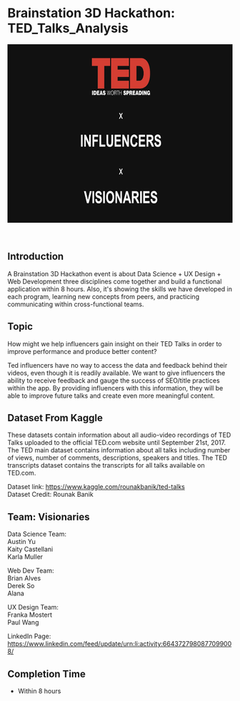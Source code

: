 # Brainstation 3D Hackathon: TED_Talks_Analysis

<p align="center">
 <img src="A1.jpg" width="700" height="400">
</p> <br>

## Introduction 
A Brainstation 3D Hackathon event is about Data Science + UX Design + Web Development three disciplines come together and build a functional application within 8 hours. Also, it's showing the skills we have developed in each program, learning new concepts from peers, and practicing communicating within cross-functional teams.

## Topic
How might we help influencers gain insight on their TED Talks in order to improve performance and produce better content?

Ted influencers have no way to access the data and feedback behind their videos, even though it is readily available. We want to give influencers the ability to receive feedback and gauge the success of SEO/title practices within the app. By providing influencers with this information, they will be able to improve future talks and create even more meaningful content. 

## Dataset From Kaggle 
These datasets contain information about all audio-video recordings of TED Talks uploaded to the official TED.com website until September 21st, 2017. The TED main dataset contains information about all talks including number of views, number of comments, descriptions, speakers and titles. The TED transcripts dataset contains the transcripts for all talks available on TED.com.

Dataset link: https://www.kaggle.com/rounakbanik/ted-talks <br>
Dataset Credit: Rounak Banik

## Team: Visionaries
Data Science Team: <br>
Austin Yu <br>
Kaity Castellani <br>
Karla Muller <br>

Web Dev Team: <br>
Brian Alves <br>
Derek So <br>
Alana <br>

UX Design Team: <br>
Franka Mostert <br>
Paul Wang <br>

LinkedIn Page: https://www.linkedin.com/feed/update/urn:li:activity:6643727980877099008/

## Completion Time
* Within 8 hours
